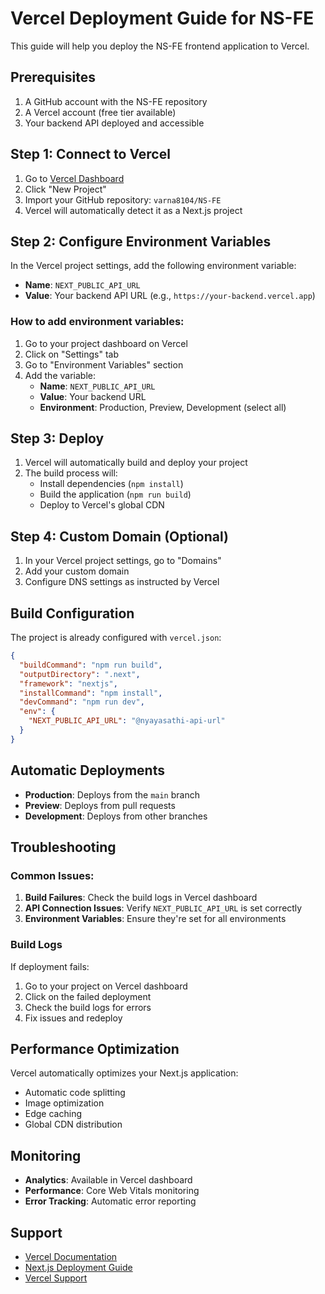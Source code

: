 # Vercel Deployment Guide for NS-FE

This guide will help you deploy the NS-FE frontend application to Vercel.

## Prerequisites

1. A GitHub account with the NS-FE repository
2. A Vercel account (free tier available)
3. Your backend API deployed and accessible

## Step 1: Connect to Vercel

1. Go to [Vercel Dashboard](https://vercel.com/dashboard)
2. Click "New Project"
3. Import your GitHub repository: `varna8104/NS-FE`
4. Vercel will automatically detect it as a Next.js project

## Step 2: Configure Environment Variables

In the Vercel project settings, add the following environment variable:

- **Name**: `NEXT_PUBLIC_API_URL`
- **Value**: Your backend API URL (e.g., `https://your-backend.vercel.app`)

### How to add environment variables:

1. Go to your project dashboard on Vercel
2. Click on "Settings" tab
3. Go to "Environment Variables" section
4. Add the variable:
   - **Name**: `NEXT_PUBLIC_API_URL`
   - **Value**: Your backend URL
   - **Environment**: Production, Preview, Development (select all)

## Step 3: Deploy

1. Vercel will automatically build and deploy your project
2. The build process will:
   - Install dependencies (`npm install`)
   - Build the application (`npm run build`)
   - Deploy to Vercel's global CDN

## Step 4: Custom Domain (Optional)

1. In your Vercel project settings, go to "Domains"
2. Add your custom domain
3. Configure DNS settings as instructed by Vercel

## Build Configuration

The project is already configured with `vercel.json`:

```json
{
  "buildCommand": "npm run build",
  "outputDirectory": ".next",
  "framework": "nextjs",
  "installCommand": "npm install",
  "devCommand": "npm run dev",
  "env": {
    "NEXT_PUBLIC_API_URL": "@nyayasathi-api-url"
  }
}
```

## Automatic Deployments

- **Production**: Deploys from the `main` branch
- **Preview**: Deploys from pull requests
- **Development**: Deploys from other branches

## Troubleshooting

### Common Issues:

1. **Build Failures**: Check the build logs in Vercel dashboard
2. **API Connection Issues**: Verify `NEXT_PUBLIC_API_URL` is set correctly
3. **Environment Variables**: Ensure they're set for all environments

### Build Logs

If deployment fails:
1. Go to your project on Vercel dashboard
2. Click on the failed deployment
3. Check the build logs for errors
4. Fix issues and redeploy

## Performance Optimization

Vercel automatically optimizes your Next.js application:
- Automatic code splitting
- Image optimization
- Edge caching
- Global CDN distribution

## Monitoring

- **Analytics**: Available in Vercel dashboard
- **Performance**: Core Web Vitals monitoring
- **Error Tracking**: Automatic error reporting

## Support

- [Vercel Documentation](https://vercel.com/docs)
- [Next.js Deployment Guide](https://nextjs.org/docs/deployment)
- [Vercel Support](https://vercel.com/support) 
